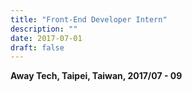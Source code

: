 ```yaml
---
title: "Front-End Developer Intern"
description: ""
date: 2017-07-01
draft: false
---
```

**Away Tech, Taipei, Taiwan, 2017/07 - 09** 